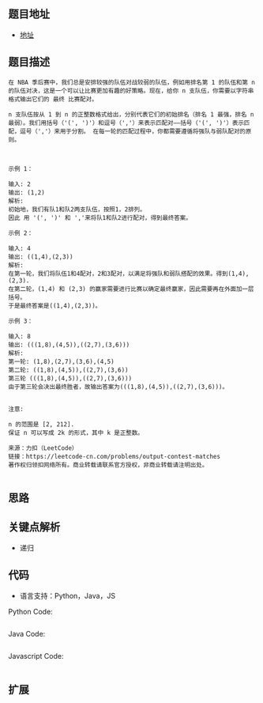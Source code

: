 ## 题目地址

- [地址](https://leetcode-cn.com/problems/output-contest-matches/)

## 题目描述

```
在 NBA 季后赛中，我们总是安排较强的队伍对战较弱的队伍，例如用排名第 1 的队伍和第 n 的队伍对决，这是一个可以让比赛更加有趣的好策略。现在，给你 n 支队伍，你需要以字符串格式输出它们的 最终 比赛配对。

n 支队伍按从 1 到 n 的正整数格式给出，分别代表它们的初始排名（排名 1 最强，排名 n 最弱）。我们用括号（'(', ')'）和逗号（','）来表示匹配对——括号（'(', ')'）表示匹配，逗号（','）来用于分割。 在每一轮的匹配过程中，你都需要遵循将强队与弱队配对的原则。

 

示例 1：

输入: 2
输出: (1,2)
解析: 
初始地，我们有队1和队2两支队伍，按照1，2排列。
因此 用 '(', ')' 和 ','来将队1和队2进行配对，得到最终答案。

示例 2：

输入: 4
输出: ((1,4),(2,3))
解析: 
在第一轮，我们将队伍1和4配对，2和3配对，以满足将强队和弱队搭配的效果。得到(1,4),(2,3).
在第二轮，(1,4) 和 (2,3) 的赢家需要进行比赛以确定最终赢家，因此需要再在外面加一层括号。
于是最终答案是((1,4),(2,3))。

示例 3：

输入: 8
输出: (((1,8),(4,5)),((2,7),(3,6)))
解析: 
第一轮: (1,8),(2,7),(3,6),(4,5)
第二轮: ((1,8),(4,5)),((2,7),(3,6))
第三轮 (((1,8),(4,5)),((2,7),(3,6)))
由于第三轮会决出最终胜者，故输出答案为(((1,8),(4,5)),((2,7),(3,6)))。
 

注意:

n 的范围是 [2, 212].
保证 n 可以写成 2k 的形式，其中 k 是正整数。

来源：力扣（LeetCode）
链接：https://leetcode-cn.com/problems/output-contest-matches
著作权归领扣网络所有。商业转载请联系官方授权，非商业转载请注明出处。


```

## 思路

## 关键点解析
- 递归

## 代码

- 语言支持：Python，Java，JS

Python Code:

```python

```

Java Code:

```java

```

Javascript Code:

```js

```

## 扩展
